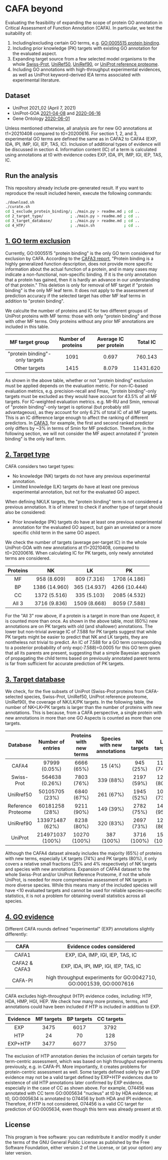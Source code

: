 # CAFA beyond #
Evaluating the feasibility of expanding the scope of protein GO annotation in Critical Assessment of Function Annotation (CAFA).
In particular, we test the suitability of:
1. Including/excluding certain GO terms, e.g. [GO:0005515 protein binding](https://www.ebi.ac.uk/QuickGO/term/GO:0005515).
2. Including prior knowledge (PK) targets with existing GO annotation for the evaluated aspect.
3. Expanding target source from a few selected model organisms to the whole [Swiss-Prot](https://www.uniprot.org/uniprot/?query=reviewed:yes), [UniRef50](https://www.uniprot.org/uniref/?query=&fil=identity:0.5), [UniRef90](https://www.uniprot.org/uniref/?query=&fil=identity:0.9), or [UniProt reference proteome](https://www.uniprot.org/uniprot/?query=proteome%3a(reference%3ayes)).
4. Including GO annotations with high-throughput experimental evidences, as well as UniProt keyword-derived IEA terms associated with experimental literature.

## Dataset ##
* UniProt 2021_02 (April 7, 2021)
* UniProt-GOA [2021-04-08](ftp://ftp.ebi.ac.uk/pub/databases/GO/goa/old/UNIPROT/goa_uniprot_all.gpa.203.gz) and [2020-06-16](ftp://ftp.ebi.ac.uk/pub/databases/GO/goa/old/UNIPROT/goa_uniprot_all.gaf.198.gz)
* Gene Ontology [2020-06-01](http://release.geneontology.org/2020-06-01/ontology/go-basic.obo)

Unless mentioned otherwise, all analysis are for new GO annotations at t1=20210408 compared to t0=20200616. For section 1, 2, and 3, experimental GO terms are defined the same as in CAFA2 to CAFA4 (EXP, IDA, IPI, IMP, IGI, IEP, TAS, IC). Inclusion of additional types of evidence will be discussed in section 4. Information content (IC) of a term is calculated using annotations at t0 with evidence codes EXP, IDA, IPI, IMP, IGI, IEP, TAS, IC.

## Run the analysis ##
This repository already include pre-generated result. If you want to reproduce the result included herein, execute the following commands:
```bash
./download.sh
./curate.sh
cd 1_exclude_protein_binding/; ./main.py > readme.md ; cd ..
cd 2_target_type/            ; ./main.py > readme.md ; cd ..
cd 3_target_database/        ; ./main.py > readme.md ; cd ..
cd 4_HTP/                    ; ./main.sh             ; cd ..
```

## [1. GO term exclusion](1_exclude_protein_binding/) ##

Currently, GO:0005515 "protein binding" is the only GO term considered for exclusion by CAFA. According to the [CAFA3 report](http://dx.doi.org/10.1186/s13059-019-1835-8), "Protein binding is a highly generalized function description, does not provide more specific information about the actual function of a protein, and in many cases may indicate a non-functional, non-specific binding. If it is the only annotation that a protein has gained, then it is hardly an advance in our understanding of that protein." This deletion is only for removal of MF target if "protein binding" is the only MF leaf term. It does not apply to the assessment of prediction accuracy if the selected target has other MF leaf terms in addition to "protein binding".

We calculte the number of proteins and IC for two different groups of UniProt proteins with MF terms: those with only "protein binding" and those with other MF terms.
Only proteins without any prior MF annotations are included in this table.

| MF target group                | Number of proteins | Average IC per protein | Total IC  |
| :--:                           |  :--:              |  :--:                  |  :--:     |
| "protein binding"-only targets |  1091              |  0.697                 |   760.143 |
| Other targets                  |  1415              |  8.079                 | 11431.620 |

As shown in the above table, whether or not "protein binding" exclusion must be applied depends on the evaluation metric.
For non-IC-based evaluation metrics, e.g. precision-recall and Fmax, "protein binding"-only targets must be excluded as they would have account for 43.5% of all MF targets.
For IC-weighted evaluation metrics. e.g. MI-RU and Smin, removal of "protein binding"-only target is optional (but probably still advantageous), as they account for only 6.2% of total IC of all MF targets. This is an IC difference large enough to affect the ranking of different predictors. In [CAFA3](https://genomebiology.biomedcentral.com/articles/10.1186/s13059-019-1835-8/figures/4), for example, the first and second ranked predictor only differs by ~3% in terms of Smin for MF prediction. Therefore, in the following section, we will not consider the MF aspect annotated if "protein binding" is the only leaf term.

## [2. Target type](2_target_type) ##

CAFA considers two target types:
* No knowledge (NK) targets do not have any previous experimental annotation.
* Limited knowledge (LK) targets do have at least one previous experimental annotation, but not for the evaluated GO aspect.

When defining NK/LK targets, the "protein binding" term is not considered a previous annotation.
It is of interest to check if another type of target should also be considered:
* Prior knowledge (PK) targets do have at least one previous experimental annotation for the evaluated GO aspect, but gain an unrelated or a more specific child term in the same GO aspect.

We check the number of targets (average per-target IC) in the whole UniProt-GOA with new annotations at t1=20210408, compared to t0=20200616. When calculating IC for PK targets, only newly annotated terms are considered.

| Proteins  |      NK       |      LK       |     PK        |
| :--:      |     :--:      |     :--:      |     :--:      |
| MF        |  958  (8.609) |  809  (7.316) | 1708  (4.186) |
| BP        | 1386 (14.960) |  365 (14.937) | 4266 (10.444) |
| CC        | 1372  (5.516) |  335  (5.103) | 2085  (4.532) |
| All 3     | 3716  (9.836) | 1509  (8.668) | 8059  (7.588) |

For the "All 3" row above, if a protein is a target in more than one Aspect, it is counted more than once.
As shown in the above table, most (60%) new annotations are on PK targets with old (and shallower) annotations.
The lower but non-trivial average IC of 7.588 for PK targets suggest that while PK targets might be easier to predict that NK and LK targets, they are nontheless not trivial to predict. An IC of 7.588 for a GO term corresponding to a posterior probability of only exp(-7.588)=0.0005 for this GO term given that all its parents are present, suggesting that a simple Bayesian approach of propagating the child terms based on previously annotated parent terms is far from sufficient for accurate prediction of PK targets.

## [3. Target database](3_target_database) ##

We check, for the five subsets of UniProt (Swiss-Prot proteins from CAFA-selected species, Swiss-Prot, UniRef50, UniProt reference proteome, UniRef90), the coverage of NK/LK/PK targets.
In the following table, the number of NK+LK+PK targets is larger than the number of proteins with new annotations. This is because, from a CAFA perspective, a single protein with new annotations in more than one GO Aspects is counted as more than one targets.

| Database           | Number of entries | Proteins with new terms | Species with new annotations | NK targets  | LK targets  | PK targets  |
|   :--:             |  :--:             | :--:                    | :--:                         | :--:        | :--:        | :--:        |
| CAFA4              |     97999 (0.05%) | 6666   (65%)            |  15   (4%)                   |  945  (25%) | 1114  (74%) | 6485  (80%) |
| Swiss-Prot         |    564638 (0.26%) | 7803   (76%)            | 339  (88%)                   | 2197  (59%) | 1208  (80%) | 6925  (86%) |
| UniRref50          |  50105705   (23%) | 6840   (67%)            | 261  (67%)                   | 1945  (52%) | 1097  (73%) | 5942  (74%) |
| Reference Proteome |  60181258   (28%) | 9211   (90%)            | 149  (39%)                   | 2782  (75%) | 1436  (95%) | 7548  (94%) |
| UniRref90          | 133971487   (62%) | 8238   (80%)            | 320  (83%)                   | 2697  (73%) | 1297  (86%) | 6820  (85%) |
| UniProt            | 214971037  (100%) | 10270 (100%)            | 387 (100%)                   | 3716 (100%) | 1509 (100%) | 8059 (100%) |

Although the CAFA4 dataset already includes the majority (65%) of proteins with new terms, especially LK targets (74%) and PK targets (80%), it only covers a relative small fractions (25% and 4% respectively) of NK targets and species with new annotations. Expansion of CAFA4 dataset to the whole Swiss-Prot and/or UniProt Reference Proteome, if not the whole UniProt, is needed for more comprehesive assessment of NK targets in more diverse species. While this means many of the included species will have <10 evaluated targets and cannot be used for reliable species-specific statistics, it is not a problem for obtaining overall statistics across all species.

## [4. GO evidence](4_HTP) ##

Different CAFA rounds defined "experimental" (EXP) annotations slightly differently:

| CAFA          | Evidence codes considered                                          |
| :--:          | :--:                                                               |
| CAFA1         | EXP, IDA,      IMP, IGI, IEP, TAS, IC                              |
| CAFA2 & CAFA3 | EXP, IDA, IPI, IMP, IGI, IEP, TAS, IC                              |
| CAFA-PI       | high throughput experiments for GO:0042710, GO:0001539, GO:0007616 |

CAFA excludes high-throughput (HTP) evidence codes, including: HTP, HDA, HMP, HGI, HEP. We check how many more proteins, terms, and annotations could have been included if HTP is included in addition to EXP.

| Evidence | MF targets | BP targets | CC targets |
| :--:     | :--:       | :--:       | :--:       |
| EXP      | 3475       | 6017       | 3792       |
| HTP      |   24       |   70       |  128       |
| EXP+HTP  | 3477       | 6077       | 3750       |

The exclusion of HTP annotation denies the inclusion of certain targets for term-centric assessment, which was based on high throughput experiments previously, e.g. in CAFA-PI. More importantly, it creates problems for protein-centric assessment as well. Some targets defined solely by an EXP evidence may not be a valid target defined by EXP+HTP evidences due to existence of old HTP annotations later confirmed by EXP evidence, especially in the case of CC as shown above. For example, O74456 was annotated with CC term GO:0005634 "nucleus" at t0 by HDA evidence; at t0, GO:0005634 is annotated to O74456 by both HDA and IPI evidence. Therefore, if HTP is not considered, O74456 is a valid CC target for prediction of GO:0005634, even though this term was already present at t0.

## License ##

This program is free software: you can redistribute it and/or modify it under
the terms of the GNU General Public License as published by the Free Software
Foundation, either version 2 of the License, or (at your option) any later
version.
